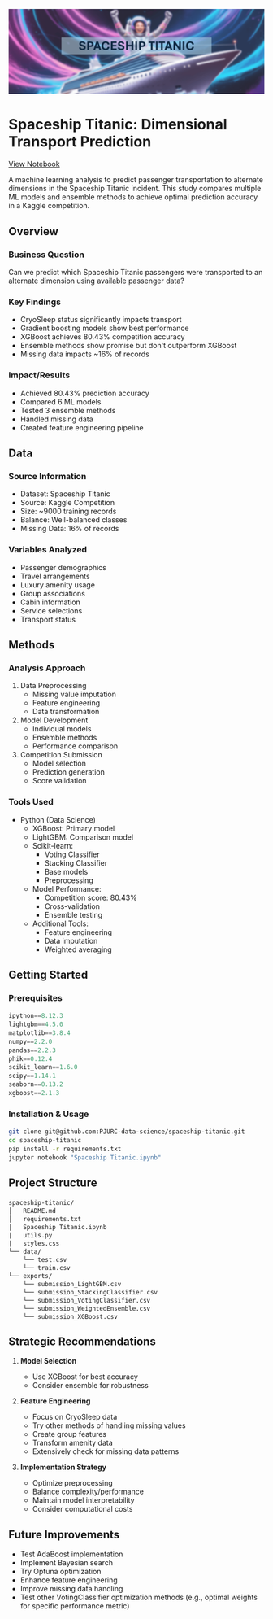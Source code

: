 ![banner](https://github.com/PJURC-data-science/spaceship-titanic/blob/main/media/banner.png)

# Spaceship Titanic: Dimensional Transport Prediction
[View Notebook](https://github.com/PJURC-data-science/spaceship-titanic/blob/main/Spaceship%20Titanic.ipynb)

A machine learning analysis to predict passenger transportation to alternate dimensions in the Spaceship Titanic incident. This study compares multiple ML models and ensemble methods to achieve optimal prediction accuracy in a Kaggle competition.

## Overview

### Business Question 
Can we predict which Spaceship Titanic passengers were transported to an alternate dimension using available passenger data?

### Key Findings
- CryoSleep status significantly impacts transport
- Gradient boosting models show best performance
- XGBoost achieves 80.43% competition accuracy
- Ensemble methods show promise but don't outperform XGBoost
- Missing data impacts ~16% of records

### Impact/Results
- Achieved 80.43% prediction accuracy
- Compared 6 ML models
- Tested 3 ensemble methods
- Handled missing data
- Created feature engineering pipeline

## Data

### Source Information
- Dataset: Spaceship Titanic
- Source: Kaggle Competition
- Size: ~9000 training records
- Balance: Well-balanced classes
- Missing Data: 16% of records

### Variables Analyzed
- Passenger demographics
- Travel arrangements
- Luxury amenity usage
- Group associations
- Cabin information
- Service selections
- Transport status

## Methods

### Analysis Approach
1. Data Preprocessing
   - Missing value imputation
   - Feature engineering
   - Data transformation
2. Model Development
   - Individual models
   - Ensemble methods
   - Performance comparison
3. Competition Submission
   - Model selection
   - Prediction generation
   - Score validation

### Tools Used
- Python (Data Science)
  - XGBoost: Primary model
  - LightGBM: Comparison model
  - Scikit-learn:
    - Voting Classifier
    - Stacking Classifier
    - Base models
    - Preprocessing
  - Model Performance:
    - Competition score: 80.43%
    - Cross-validation
    - Ensemble testing
  - Additional Tools:
    - Feature engineering
    - Data imputation
    - Weighted averaging

## Getting Started

### Prerequisites
```python
ipython==8.12.3
lightgbm==4.5.0
matplotlib==3.8.4
numpy==2.2.0
pandas==2.2.3
phik==0.12.4
scikit_learn==1.6.0
scipy==1.14.1
seaborn==0.13.2
xgboost==2.1.3
```

### Installation & Usage
```bash
git clone git@github.com:PJURC-data-science/spaceship-titanic.git
cd spaceship-titanic
pip install -r requirements.txt
jupyter notebook "Spaceship Titanic.ipynb"
```

## Project Structure
```
spaceship-titanic/
│   README.md
│   requirements.txt
│   Spaceship Titanic.ipynb
|   utils.py
|   styles.css
└── data/
    └── test.csv
    └── train.csv
└── exports/
    └── submission_LightGBM.csv
    └── submission_StackingClassifier.csv
    └── submission_VotingClassifier.csv
    └── submission_WeightedEnsemble.csv
    └── submission_XGBoost.csv
```

## Strategic Recommendations
1. **Model Selection**
   - Use XGBoost for best accuracy
   - Consider ensemble for robustness

2. **Feature Engineering**
   - Focus on CryoSleep data
   - Try other methods of handling missing values
   - Create group features
   - Transform amenity data
   - Extensively check for missing data patterns

3. **Implementation Strategy**
   - Optimize preprocessing
   - Balance complexity/performance
   - Maintain model interpretability
   - Consider computational costs

## Future Improvements
- Test AdaBoost implementation
- Implement Bayesian search
- Try Optuna optimization
- Enhance feature engineering
- Improve missing data handling
- Test other VotingClassifier optimization methods (e.g., optimal weights for specific performance metric)